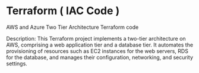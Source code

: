 # Terraform ( IAC Code )
AWS and Azure Two Tier Architecture Terraform code

Description: This Terraform project implements a two-tier architecture on AWS, comprising a web application tier and a database tier. It automates the provisioning of resources such as EC2 instances for the web servers, RDS for the database, and manages their configuration, networking, and security settings.
